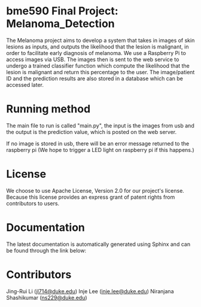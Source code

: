 # bme590 Final Project: Melanoma_Detection
The Melanoma project aims to develop a system that takes in images of skin lesions as inputs, and outputs the likelihood that the lesion is malignant, in order to facilitate early diagnosis of melanoma. We use a Raspberry Pi to access images via USB. The images then is sent to the web service to undergo a trained classifier function which compute the likelihood that the lesion is malignant and return this percentage to the user. The image/patient ID and the prediction results are also stored in a database which can be accessed later.

Running method
===============
The main file to run is called "main.py", the input is the images from usb and the output is the prediction value, which is 
posted on the web server.

If no image is stored in usb, there will be an error message returned to the raspberry pi (We hope to trigger a LED light on raspberry pi if this happens.)

License
==============
We choose to use Apache License, Version 2.0 for our project's license. Because this license provides an express grant of patent rights
from contributors to users.

Documentation
==============
The latest documentation is automatically generated using Sphinx and can be found through the link below:



Contributors
============
Jing-Rui Li (jl714@duke.edu)
Inje Lee (inje.lee@duke.edu)
Niranjana Shashikumar (ns229@duke.edu)
